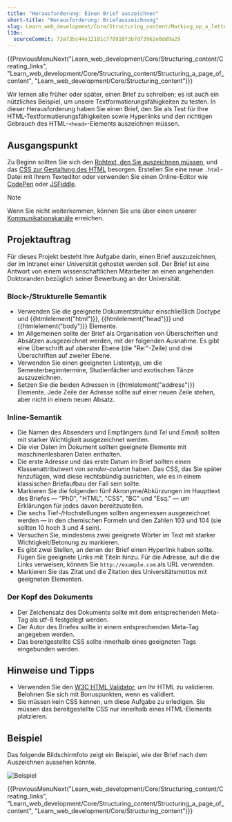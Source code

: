 ```yaml
---
title: "Herausforderung: Einen Brief auszeichnen"
short-title: "Herausforderung: Briefauszeichnung"
slug: Learn_web_development/Core/Structuring_content/Marking_up_a_letter
l10n:
  sourceCommit: 73a73bc44e12181c778910f3b7d73962e0dd9a29
---
```


{{PreviousMenuNext("Learn_web_development/Core/Structuring_content/Creating_links", "Learn_web_development/Core/Structuring_content/Structuring_a_page_of_content", "Learn_web_development/Core/Structuring_content")}}

Wir lernen alle früher oder später, einen Brief zu schreiben; es ist auch ein nützliches Beispiel, um unsere Textformatierungsfähigkeiten zu testen. In dieser Herausforderung haben Sie einen Brief, den Sie als Test für Ihre HTML-Textformatierungsfähigkeiten sowie Hyperlinks und den richtigen Gebrauch des HTML-`<head>`-Elements auszeichnen müssen.

## Ausgangspunkt

Zu Beginn sollten Sie sich den [Rohtext, den Sie auszeichnen müssen](https://github.com/mdn/learning-area/blob/main/html/introduction-to-html/marking-up-a-letter-start/letter-text.txt), und das [CSS zur Gestaltung des HTML](https://github.com/mdn/learning-area/blob/main/html/introduction-to-html/marking-up-a-letter-start/css.txt) besorgen. Erstellen Sie eine neue `.html`-Datei mit Ihrem Texteditor oder verwenden Sie einen Online-Editor wie [CodePen](https://codepen.io/) oder [JSFiddle](https://jsfiddle.net/).

> [!NOTE]
> Wenn Sie nicht weiterkommen, können Sie uns über einen unserer [Kommunikationskanäle](/de/docs/MDN/Community/Communication_channels) erreichen.

## Projektauftrag

Für dieses Projekt besteht Ihre Aufgabe darin, einen Brief auszuzeichnen, der im Intranet einer Universität gehostet werden soll. Der Brief ist eine Antwort von einem wissenschaftlichen Mitarbeiter an einen angehenden Doktoranden bezüglich seiner Bewerbung an der Universität.

### Block-/Strukturelle Semantik

- Verwenden Sie die geeignete Dokumentstruktur einschließlich Doctype und {{htmlelement("html")}}, {{htmlelement("head")}} und {{htmlelement("body")}} Elemente.
- Im Allgemeinen sollte der Brief als Organisation von Überschriften und Absätzen ausgezeichnet werden, mit der folgenden Ausnahme. Es gibt eine Überschrift auf oberster Ebene (die "Re:"-Zeile) und drei Überschriften auf zweiter Ebene.
- Verwenden Sie einen geeigneten Listentyp, um die Semesterbeginntermine, Studienfächer und exotischen Tänze auszuzeichnen.
- Setzen Sie die beiden Adressen in {{htmlelement("address")}} Elemente. Jede Zeile der Adresse sollte auf einer neuen Zeile stehen, aber nicht in einem neuen Absatz.

### Inline-Semantik

- Die Namen des Absenders und Empfängers (und _Tel_ und _Email_) sollten mit starker Wichtigkeit ausgezeichnet werden.
- Die vier Daten im Dokument sollten geeignete Elemente mit maschinenlesbaren Daten enthalten.
- Die erste Adresse und das erste Datum im Brief sollten einen Klassenattributwert von _sender-column_ haben. Das CSS, das Sie später hinzufügen, wird diese rechtsbündig ausrichten, wie es in einem klassischen Briefaufbau der Fall sein sollte.
- Markieren Sie die folgenden fünf Akronyme/Abkürzungen im Haupttext des Briefes — "PhD", "HTML", "CSS", "BC" und "Esq." — um Erklärungen für jedes davon bereitzustellen.
- Die sechs Tief-/Hochstellungen sollten angemessen ausgezeichnet werden — in den chemischen Formeln und den Zahlen 103 und 104 (sie sollten 10 hoch 3 und 4 sein).
- Versuchen Sie, mindestens zwei geeignete Wörter im Text mit starker Wichtigkeit/Betonung zu markieren.
- Es gibt zwei Stellen, an denen der Brief einen Hyperlink haben sollte. Fügen Sie geeignete Links mit Titeln hinzu. Für die Adresse, auf die die Links verweisen, können Sie `http://example.com` als URL verwenden.
- Markieren Sie das Zitat und die Zitation des Universitätsmottos mit geeigneten Elementen.

### Der Kopf des Dokuments

- Der Zeichensatz des Dokuments sollte mit dem entsprechenden Meta-Tag als utf-8 festgelegt werden.
- Der Autor des Briefes sollte in einem entsprechenden Meta-Tag angegeben werden.
- Das bereitgestellte CSS sollte innerhalb eines geeigneten Tags eingebunden werden.

## Hinweise und Tipps

- Verwenden Sie den [W3C HTML Validator](https://validator.w3.org/), um Ihr HTML zu validieren. Belohnen Sie sich mit Bonuspunkten, wenn es validiert.
- Sie müssen kein CSS kennen, um diese Aufgabe zu erledigen. Sie müssen das bereitgestellte CSS nur innerhalb eines HTML-Elements platzieren.

## Beispiel

Das folgende Bildschirmfoto zeigt ein Beispiel, wie der Brief nach dem Auszeichnen aussehen könnte.

![Beispiel](letter-update.png)

{{PreviousMenuNext("Learn_web_development/Core/Structuring_content/Creating_links", "Learn_web_development/Core/Structuring_content/Structuring_a_page_of_content", "Learn_web_development/Core/Structuring_content")}}
